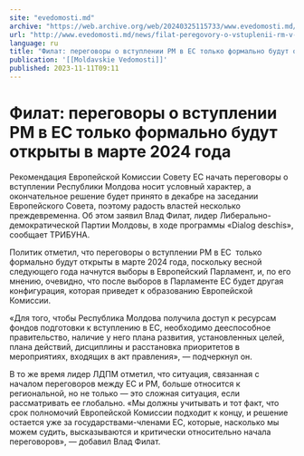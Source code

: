 ```yaml
---
site: "evedomosti.md"
archive: "https://web.archive.org/web/20240325115733/www.evedomosti.md/news/filat-peregovory-o-vstuplenii-rm-v-es-tolko-formalno-budut-o"
url: "http://www.evedomosti.md/news/filat-peregovory-o-vstuplenii-rm-v-es-tolko-formalno-budut-o"
language: ru
title: "Филат: переговоры о вступлении РМ в ЕС только формально будут открыты в марте 2024 года"
publication: '[[Moldavskie Vedomosti]]'
published: 2023-11-11T09:11
---
```


# Филат: переговоры о вступлении РМ в ЕС только формально будут открыты в марте 2024 года

Рекомендация Европейской Комиссии Совету ЕС начать переговоры о вступлении Республики Молдова носит условный характер, а окончательное решение будет принято в декабре на заседании Европейского Совета, поэтому радость властей несколько преждевременна. Об этом заявил Влад Филат, лидер Либерально-демократической Партии Молдовы, в ходе программы «Dialog deschis», сообщает ТРИБУНА.

Политик отметил, что переговоры о вступлении РМ в ЕС  только формально будут открыты в марте 2024 года, поскольку весной следующего года начнутся выборы в Европейский Парламент, и, по его мнению, очевидно, что после выборов в Парламенте ЕС будет другая конфигурация, которая приведет к образованию Европейской Комиссии.

«Для того, чтобы Республика Молдова получила доступ к ресурсам фондов подготовки к вступлению в ЕС, необходимо дееспособное правительство, наличие у него плана развития, установленных целей, плана действий, дисциплины и расстановка приоритетов в мероприятиях, входящих в акт правления», — подчеркнул он.

В то же время лидер ЛДПМ отметил, что ситуация, связанная с началом переговоров между ЕС и РМ, больше относится к региональной, но не только — это сложная ситуация, если рассматривать ее глобально. «Мы должны учитывать и тот факт, что срок полномочий Европейской Комиссии подходит к концу, и решение остается уже за государствами-членами ЕС, которые, насколько мы можем судить, высказываются и критически относительно начала переговоров», — добавил Влад Филат.